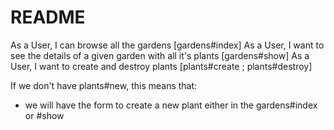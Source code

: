 # README

As a User, I can browse all the gardens [gardens#index]
As a User, I want to see the details of a given garden with all it's plants [gardens#show]
As a User, I want to create and destroy plants [plants#create ; plants#destroy]

If we don't have plants#new, this means that:
  - we will have the form to create a new plant either in the gardens#index or #show
